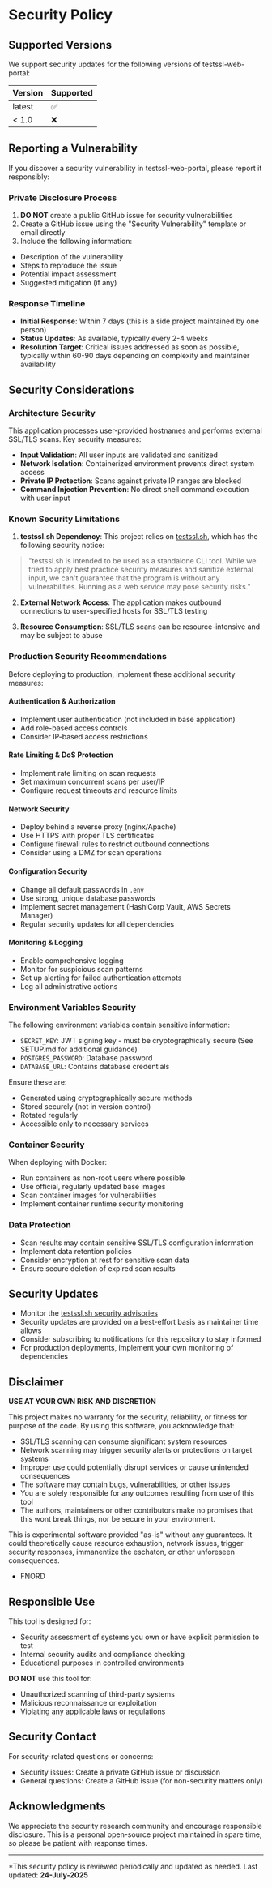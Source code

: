 # Security Policy

## Supported Versions

We support security updates for the following versions of testssl-web-portal:

| Version | Supported          |
| ------- | ------------------ |
| latest  | :white_check_mark: |
| < 1.0   | :x:                |

## Reporting a Vulnerability

If you discover a security vulnerability in testssl-web-portal, please report it responsibly:

### Private Disclosure Process

1. **DO NOT** create a public GitHub issue for security vulnerabilities
2. Create a GitHub issue using the "Security Vulnerability" template or email directly
3. Include the following information:
  - Description of the vulnerability
  - Steps to reproduce the issue
  - Potential impact assessment
  - Suggested mitigation (if any)


### Response Timeline

- **Initial Response**: Within 7 days (this is a side project maintained by one person)
- **Status Updates**: As available, typically every 2-4 weeks
- **Resolution Target**: Critical issues addressed as soon as possible, typically within 60-90 days depending on complexity and maintainer availability

## Security Considerations

### Architecture Security

This application processes user-provided hostnames and performs external SSL/TLS scans. Key security measures:

- **Input Validation**: All user inputs are validated and sanitized
- **Network Isolation**: Containerized environment prevents direct system access
- **Private IP Protection**: Scans against private IP ranges are blocked
- **Command Injection Prevention**: No direct shell command execution with user input

### Known Security Limitations

1. **testssl.sh Dependency**: This project relies on [testssl.sh](https://github.com/testssl/testssl.sh), which has the following security notice:
  > "testssl.sh is intended to be used as a standalone CLI tool. While we tried to apply best practice security measures and sanitize external input, we can't guarantee that the program is without any vulnerabilities. Running as a web service may pose security risks."

2. **External Network Access**: The application makes outbound connections to user-specified hosts for SSL/TLS testing

3. **Resource Consumption**: SSL/TLS scans can be resource-intensive and may be subject to abuse

### Production Security Recommendations

Before deploying to production, implement these additional security measures:

#### Authentication & Authorization
- Implement user authentication (not included in base application)
- Add role-based access controls
- Consider IP-based access restrictions

#### Rate Limiting & DoS Protection
- Implement rate limiting on scan requests
- Set maximum concurrent scans per user/IP
- Configure request timeouts and resource limits

#### Network Security
- Deploy behind a reverse proxy (nginx/Apache)
- Use HTTPS with proper TLS certificates
- Configure firewall rules to restrict outbound connections
- Consider using a DMZ for scan operations

#### Configuration Security
- Change all default passwords in `.env`
- Use strong, unique database passwords
- Implement secret management (HashiCorp Vault, AWS Secrets Manager)
- Regular security updates for all dependencies

#### Monitoring & Logging
- Enable comprehensive logging
- Monitor for suspicious scan patterns
- Set up alerting for failed authentication attempts
- Log all administrative actions

### Environment Variables Security

The following environment variables contain sensitive information:
- `SECRET_KEY`: JWT signing key - must be cryptographically secure (See SETUP.md for additional guidance)
- `POSTGRES_PASSWORD`: Database password
- `DATABASE_URL`: Contains database credentials

Ensure these are:
- Generated using cryptographically secure methods
- Stored securely (not in version control)
- Rotated regularly
- Accessible only to necessary services

### Container Security

When deploying with Docker:
- Run containers as non-root users where possible
- Use official, regularly updated base images
- Scan container images for vulnerabilities
- Implement container runtime security monitoring

### Data Protection

- Scan results may contain sensitive SSL/TLS configuration information
- Implement data retention policies
- Consider encryption at rest for sensitive scan data
- Ensure secure deletion of expired scan results

## Security Updates

- Monitor the [testssl.sh security advisories](https://github.com/testssl/testssl.sh/security/advisories)
- Security updates are provided on a best-effort basis as maintainer time allows
- Consider subscribing to notifications for this repository to stay informed
- For production deployments, implement your own monitoring of dependencies

## Disclaimer

**USE AT YOUR OWN RISK AND DISCRETION**

This project makes no warranty for the security, reliability, or fitness for purpose of the code. By using this software, you acknowledge that:

- SSL/TLS scanning can consume significant system resources
- Network scanning may trigger security alerts or protections on target systems
- Improper use could potentially disrupt services or cause unintended consequences
- The software may contain bugs, vulnerabilities, or other issues
- You are solely responsible for any outcomes resulting from use of this tool
- The authors, maintainers or other contributors make no promises that this wont break things, nor be secure in your environment. 

This is experimental software provided "as-is" without any guarantees. It could theoretically cause resource exhaustion, network issues, trigger security responses, immanentize the eschaton, or other unforeseen consequences.
- FNORD 

## Responsible Use

This tool is designed for:
- Security assessment of systems you own or have explicit permission to test
- Internal security audits and compliance checking
- Educational purposes in controlled environments

**DO NOT** use this tool for:
- Unauthorized scanning of third-party systems
- Malicious reconnaissance or exploitation
- Violating any applicable laws or regulations

## Security Contact

For security-related questions or concerns:
- Security issues: Create a private GitHub issue or discussion
- General questions: Create a GitHub issue (for non-security matters only)

## Acknowledgments

We appreciate the security research community and encourage responsible disclosure. This is a personal open-source project maintained in spare time, so please be patient with response times.

---

*This security policy is reviewed periodically and updated as needed. Last updated: **24-July-2025**
